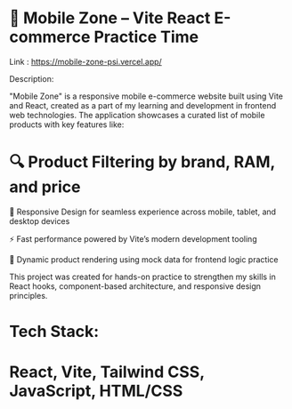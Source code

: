 # 📱 Mobile Zone – Vite React E-commerce Practice Time
Link : https://mobile-zone-psi.vercel.app/

Description:

"Mobile Zone" is a responsive mobile e-commerce website built using Vite and React, created as a part of my learning and development in frontend web technologies. The application showcases a curated list of mobile products with key features like:

# 🔍 Product Filtering by brand, RAM, and price

📱 Responsive Design for seamless experience across mobile, tablet, and desktop devices

⚡ Fast performance powered by Vite’s modern development tooling

🛒 Dynamic product rendering using mock data for frontend logic practice

This project was created for hands-on practice to strengthen my skills in React hooks, component-based architecture, and responsive design principles.

# Tech Stack:
# React, Vite, Tailwind CSS, JavaScript, HTML/CSS

